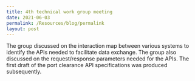 ```yaml
---
title: 4th technical work group meeting
date: 2021-06-03
permalink: /Resources/blog/permalink
layout: post
---
```

The group discussed on the interaction map between various systems to identify the APIs needed to facilitate data exchange. The group also discussed on the request/response parameters needed for the APIs. The first draft of the port clearance API specifications was produced subsequently.